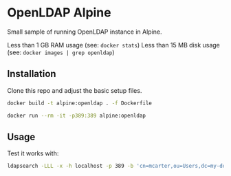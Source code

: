 # OpenLDAP Alpine

Small sample of running OpenLDAP instance in Alpine.

Less than 1 GB RAM usage (see: `docker stats`)
Less than 15 MB disk usage (see: `docker images | grep openldap`)

## Installation

Clone this repo and adjust the basic setup files.

```sh
docker build -t alpine:openldap . -f Dockerfile
```

```sh
docker run --rm -it -p389:389 alpine:openldap
```

## Usage
Test it works with:

```sh
ldapsearch -LLL -x -h localhost -p 389 -b 'cn=mcarter,ou=Users,dc=my-domain,dc=com' -D 'cn=Manager,dc=my-domain,dc=com' -w secret '(objectClass=*)'
```
